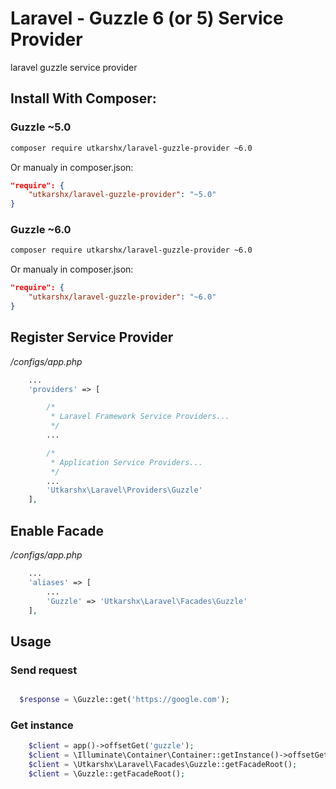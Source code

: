# Laravel - Guzzle 6 (or 5) Service Provider

laravel guzzle service provider

## Install With Composer:

### Guzzle ~5.0
```sh
composer require utkarshx/laravel-guzzle-provider ~6.0
```

Or manualy in composer.json:
```json
"require": {
    "utkarshx/laravel-guzzle-provider": "~5.0"
}
```

### Guzzle ~6.0
```sh
composer require utkarshx/laravel-guzzle-provider ~6.0
```

Or manualy in composer.json:
```json
"require": {
    "utkarshx/laravel-guzzle-provider": "~6.0"
}
```

## Register Service Provider

*/configs/app.php*

```php
    ...
    'providers' => [

        /*
         * Laravel Framework Service Providers...
         */
        ...

        /*
         * Application Service Providers...
         */
        ...
        'Utkarshx\Laravel\Providers\Guzzle'
    ],
```


## Enable Facade

*/configs/app.php*

```php
    ...
    'aliases' => [
        ...
        'Guzzle' => 'Utkarshx\Laravel\Facades\Guzzle'
    ],
```

## Usage

### Send request

```php

  $response = \Guzzle::get('https://google.com');
```


### Get instance

```php
    $client = app()->offsetGet('guzzle');
    $client = \Illuminate\Container\Container::getInstance()->offsetGet('guzzle');
    $client = \Utkarshx\Laravel\Facades\Guzzle::getFacadeRoot();
    $client = \Guzzle::getFacadeRoot();
```
